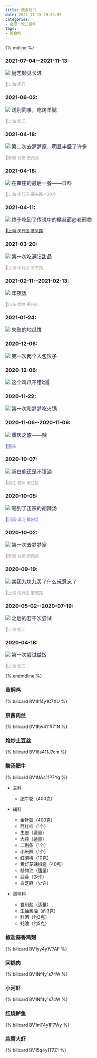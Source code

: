 ```yaml
---
title: 蔬食戏书
date: 2021-11-15 19:43:59
categories:
- 会须一饮三百杯
tags:
- 美食祭
---
```

{% mdline %}

### 2021-07-04--2021-11-13:
![](14/2.jpg)
<font color=#181D31 size=3>厨艺颇见长进</font>

<font color=#9D9D9D size=2>📍上海·闵行</font>

### 2021-06-02: 
![](14/23.jpg)
<font color=#181D31 size=3>送别同事，吃烤羊腿</font>

<font color=#9D9D9D size=2>📍上海·松江</font>

### 2021-04-18: 
![](14/24.jpg)
<font color=#181D31 size=3>第二次去梦梦家，明显丰盛了许多</font>

<font color=#9D9D9D size=2>📍安徽·合肥·肥西县</font>

### 2021-04-18: 
![](14/16.jpg)
<font color=#181D31 size=3>在莘庄的最后一餐——日料</font>

<font color=#9D9D9D size=2>📍上海·闵行区·莘朱路·430号</font>

### 2021-04-11: 
![](14/6.jpg)
<font color=#181D31 size=3>终于吃到了传说中的鳝丝面@老邢😎</font>

<font color=#9D9D9D size=2>[📍上海·闵行区·莘朱路](https://surl.amap.com/3OmbgdX82Ls)</font>

### 2021-03-20: 
![](14/26.jpg)
<font color=#181D31 size=3>第一次吃满记甜品</font>

<font color=#9D9D9D size=2>📍上海·闵行区·莘东路</font>

### 2021-02-11--2021-02-13: 
![](14/27.jpg)
<font color=#181D31 size=3>年夜饭</font>

<font color=#9D9D9D size=2>📍山东·烟台·莱州市</font>

### 2021-01-24: 
![](14/28.jpg)
<font color=#181D31 size=3>失败的地瓜饼</font>

### 2020-12-06: 
![](14/18.jpg)
<font color=#181D31 size=3>第一次两个人包饺子</font>

### 2020-12-06: 
![](14/7.jpg)
<font color=#181D31 size=3>这个鸡爪不错哟🥰</font>

### 2020-11-22: 
![](14/8.jpg)
<font color=#181D31 size=3>第一次和梦梦吃火锅</font>

### 2020-11-06--2020-11-09: 
![](14/21.jpg)
<font color=#181D31 size=3>重庆之旅——辣</font>

<font color=#6166B3 size=2>📍重庆</font>

### 2020-10-07: 
![](14/29.jpg)
<font color=#181D31 size=3>新白鹿还是不错滴</font>

<font color=#9D9D9D size=2>📍浙江·杭州·滨江区</font>

### 2020-10-05: 
![](14/33.jpg)
<font color=#181D31 size=3>喝到了正宗的胡辣汤</font>

<font color=#6166B3 size=2>📍河南·漯河·舞阳县</font>

### 2020-10-02: 
![](14/30.jpg)
<font color=#181D31 size=3>第一次去梦梦家</font>

<font color=#9D9D9D size=2>📍安徽·合肥·肥西县</font>

### 2020-09-19: 
![](14/31.jpg)
<font color=#181D31 size=3>美团九块九买了什么玩意忘了</font>

<font color=#9D9D9D size=2>📍上海·闵行区·宝城路</font>

### 2020-05-02--2020-07-19: 
![](14/34.jpg)
<font color=#181D31 size=3>之后的若干次尝试</font>

<font color=#9D9D9D size=2>📍上海·松江</font>

### 2020-04-18: 
![](14/35.jpg)
<font color=#181D31 size=3>第一次尝试做饭</font>

<font color=#9D9D9D size=2>📍上海·松江</font>

{% endmdline %}


### 黄焖鸡

{% bilicard BV1hf4y1C7XU %}

### 京酱肉丝

{% bilicard BV1Rw411R71N %}

### 炝炒土豆丝

{% bilicard BV18s411J7cm %}

### 酸汤肥牛

{% bilicard BV1UA411P7Yg %}

* 主料
  * 肥牛卷（400克）


* 辅料
  * 金针菇（400克）
  * 西红柿（1个）
  * 生姜（适量）
  * 大蒜（适量）
  * 二荆条（1个）
  * 小米辣（1个）
  * 红泡椒（10克）
  * 黄灯笼辣椒酱（40克）
  * 植物油（适量）
  * 蒜蓉（少许）
  * 白芝麻（少许）

* 调味料
  * 食用盐（适量）
  * 生抽酱油（约3克）
  * 料酒（约3克）
  * 蚝油（约5克）


### 椒盐蒜香鸡翅

{% bilicard BV1yy4y1V7AF %}

### 回锅肉

{% bilicard BV1Nf4y1s74W %}

### 小河虾

{% bilicard BV1Nf4y1s74W %}

### 红烧鲈鱼

{% bilicard BV1mT4y1F7Wy %}

### 蒜蓉大虾

{% bilicard BV15q4y1T7Z1 %}

